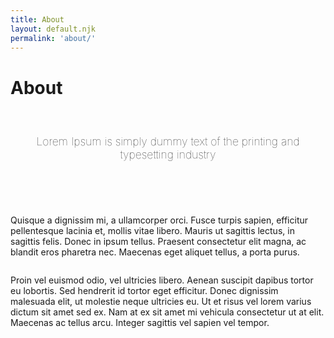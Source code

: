 ```yaml
---
title: About
layout: default.njk
permalink: 'about/'
---
```


<style>

#about #sub-header {
  display: inline-block;
  margin: 2.5rem 0 4.5rem 0;
  font-size: 1.25em;
  font-weight: 100;
  text-align: center;
}
#about #content {
  display: grid;
  align-items: start;
  justify-items: center;
}

</style>

<div class="container" id="about">
  <div id="header">
    <h1>About</h1>
    <div class="separator"></div>
  </div>
  <div id="content">
    <h2 id="sub-header">Lorem Ipsum is simply dummy text of the printing and typesetting industry</h2>
    <p>
      Quisque a dignissim mi, a ullamcorper orci. Fusce turpis sapien, efficitur pellentesque lacinia et, mollis vitae libero. Mauris ut sagittis lectus, in sagittis felis. Donec in ipsum tellus. Praesent consectetur elit magna, ac blandit eros pharetra nec. Maecenas eget aliquet tellus, a porta purus.
    </p>
    <p>
      Proin vel euismod odio, vel ultricies libero. Aenean suscipit dapibus tortor eu lobortis. Sed hendrerit id tortor eget efficitur. Donec dignissim malesuada elit, ut molestie neque ultricies eu. Ut et risus vel lorem varius dictum sit amet sed ex. Nam at ex sit amet mi vehicula consectetur ut at elit. Maecenas ac tellus arcu. Integer sagittis vel sapien vel tempor.
    </p>
  </div>
  <div id="container-footer">
    <div class="separator"></div>
  </div>
</div>
